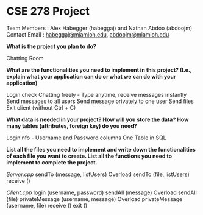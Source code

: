 # CSE 278 Project

Team Members : Alex Habegger (habeggaj) and Nathan Abdoo (abdoojm)
Contact Email : habeggaj@miamioh.edu, abdoojm@miamioh.edu


**What is the project you plan to do?**

Chatting Room


**What are the functionalities you need to implement in this project? (I.e., explain what your application can do or what we can do with your application)**

Login check
Chatting freely - Type anytime, receive messages instantly
	Send messages to all users
	Send message privately to one user
Send files
Exit client (without Ctrl + C)

**What data is needed in your project? How will you store the data? How many tables (attributes, foreign key) do you need?**

LoginInfo - Username and Password columns
	One Table in SQL

**List all the files you need to implement and write down the functionalities of each file you want to create. List all the functions you need to implement to complete the project.**

_Server.cpp_
sendTo (message, listUsers) 
Overload sendTo (file, listUsers) 
receive ()

_Client.cpp_
login (username, password) 
sendAll (message) 
Overload sendAll (file)
privateMessage (username, message)
Overload privateMessage (username, file)
receive ()
exit ()

